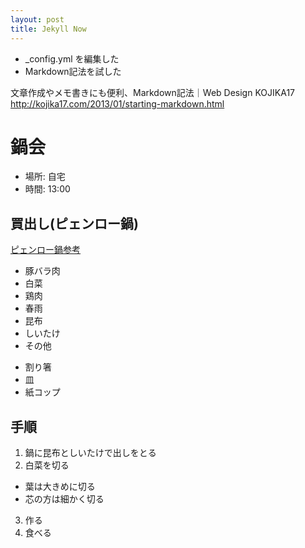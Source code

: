 ```yaml
---
layout: post
title: Jekyll Now
---
```


* _config.yml を編集した
* Markdown記法を試した

文章作成やメモ書きにも便利、Markdown記法｜Web Design KOJIKA17
http://kojika17.com/2013/01/starting-markdown.html

# 鍋会

* 場所: 自宅
* 時間: 13:00


## 買出し(ピェンロー鍋)

[ピェンロー鍋参考](http://localhost)

* 豚バラ肉
* 白菜
* 鶏肉
* 春雨
* 昆布
* しいたけ
* その他
- 割り箸
- 皿
- 紙コップ


## 手順

1. 鍋に昆布としいたけで出しをとる
2. 白菜を切る
* 葉は大きめに切る
* 芯の方は細かく切る
3. 作る
4. 食べる
